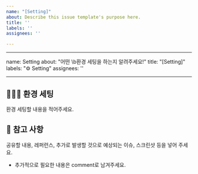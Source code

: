 ```yaml
---
name: "[Setting]"
about: Describe this issue template's purpose here.
title: ''
labels: ''
assignees: ''

---
```


---
name: Setting
about: "어떤 \b환경 세팅을 하는지 알려주세요!"
title: "[Setting]"
labels: "⚙️ Setting"
assignees: ''

---

## 🙋🏻‍♂️ 환경 세팅
환경 세팅할 내용을 적어주세요.

## 📖 참고 사항
공유할 내용, 레퍼런스, 추가로 발생할 것으로 예상되는 이슈, 스크린샷 등을 넣어 주세요.
- 추가적으로 필요한 내용은 comment로 남겨주세요.
